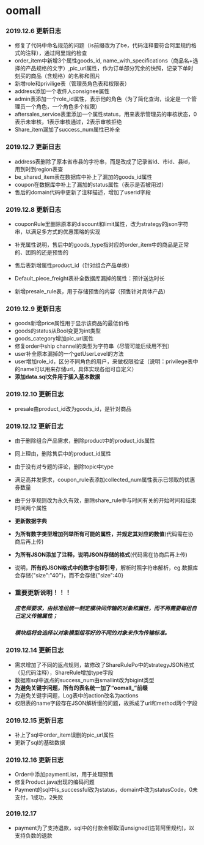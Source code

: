 # oomall

### 2019.12.6 更新日志

- 修复了代码中命名规范的问题（is前缀改为了be，代码注释要符合阿里规约格式的注释），通过阿里规约检查
- order_item中新增3个属性goods_id, name_with_specifications（商品名+选择的产品规格的文字）,pic_url属性，作为订单部分冗余的快照，记录下单时刻买的商品（含规格）的名称和图片
- 新增role和privilige表（管理员角色表和权限表）
- address添加一个收件人consignee属性
- admin表添加一个role_id属性，表示他的角色（为了简化查询，设定是一个管理员一个角色，一个角色多个权限）
- aftersales_service表里添加一个属性status，用来表示管理员的审核状态，0表示未审核，1表示审核通过，2表示审核拒绝
- Share_item漏加了success_num属性已补全

### 2019.12.7 更新日志

- address表删除了原本省市县的字符串，而是改成了记录省id、市id、县id，用到时到region表查
- be_shared_item表在数据库中补上了漏加的goods_id属性
- coupon在数据库中补上了漏加的status属性（表示是否被用过）
- 售后的domain代码中更新了注释描述，增加了userid字段

### 2019.12.8 更新日志

- couponRule里删除原本的discount和limit属性，改为strategy的json字符串，以满足多方式的优惠策略的实现

- 补充属性说明，售后中的goods_type指对应的order_item中的商品是正常的、团购的还是预售的

- 售后表新增属性product_id（针对组合产品单换）

- Default_piece_freight表补全数据库漏掉的属性：预计送达时长 

- 新增presale_rule表，用于存储预售的内容（预售针对具体产品）


### 2019.12.9 更新日志

- goods新增price属性用于显示该商品的最低价格
- goods的status从Bool变更为int类型
- goods_category增加pic_url属性
- 修复order中ship channel的类型为字符串（尽管可能后续用不到）
- user补全原本漏掉的一个getUserLevel的方法
- user增加role_id，区分不同角色的用户，来做权限验证（说明：privilege表中的name可以用来存储url，具体实现各组可自定义）
- **添加data.sql文件用于插入基本数据**

### 2019.12.10 更新日志

- presale由product_id改为goods_id，是针对商品

### 2019.12.12 更新日志

- 由于删除组合产品需求，删除product中的product_ids属性

- 同上理由，删除售后中的product_id属性

- 由于没有对专题的评论，删除topic中type

- 满足高并发需求，coupon_rule表添加collected_num属性表示已领取的优惠券数量

- 由于分享规则改为永久有效，删除share_rule中与时间有关的开始时间和结束时间两个属性

- **更新数据字典**

- **为所有数字类型增加列举所有可能的属性，并规定其对应的数值**(代码需在协商后再上传)

- **为所有JSON添加了注释，说明JSON存储的格式**(代码需在协商后再上传)

- 说明，**所有的JSON格式中的数字也带引号**，解析时照字符串解析，eg.数据库会存储{"size":"40"}，而不会存储{"size":40}

- ### 重要更新说明！！！

  ##### 应老师要求，由标准组统一制定模块间传输的对象和属性，而不再需要每组自己定义传输属性；

  ##### 模块组将会选择以对象模型组写好的不同的对象来作为传输标准。

### 2019.12.14 更新日志

- 需求增加了不同的返点规则，故修改了ShareRulePo中的strategyJSON格式（见代码注释），ShareRule增加type字段
- 数据库sql中返点的success_num由smallint改为bigint类型
- **为避免关键字问题，所有的表名统一加了“oomall_”前缀**
- 为避免关键字问题，Log表中的action改名为actions
- 权限表的name字段存在JSON解析慢的问题，故拆成了url和method两个字段

### 2019.12.15 更新日志

- 补上了sql中order_item误删的pic_url属性
- 更新了sql的基础数据

### 2019.12.16 更新日志

- Order中添加paymentList，用于处理预售
- 修复Product.java出现的编码问题
- Payment的sql中is_successful改为status，domain中改为statusCode，0未支付，1成功，2失败

### 2019.12.17

- payment为了支持退款，sql中的付款金额取消unsigned(违背阿里规约)，以支持负数的退款